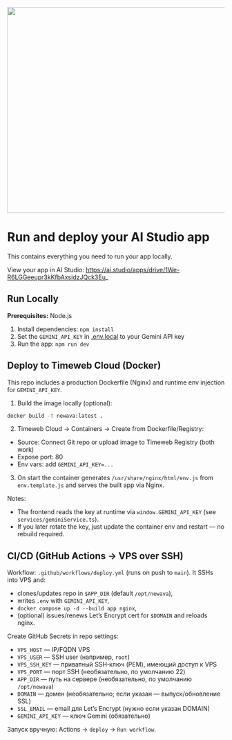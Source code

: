 <div align="center">
<img width="1200" height="475" alt="GHBanner" src="https://github.com/user-attachments/assets/0aa67016-6eaf-458a-adb2-6e31a0763ed6" />
</div>

# Run and deploy your AI Studio app

This contains everything you need to run your app locally.

View your app in AI Studio: https://ai.studio/apps/drive/1We-R6LGGeeupr3kKfbAxsidzJQck3Eu_

## Run Locally

**Prerequisites:**  Node.js


1. Install dependencies:
   `npm install`
2. Set the `GEMINI_API_KEY` in [.env.local](.env.local) to your Gemini API key
3. Run the app:
   `npm run dev`

## Deploy to Timeweb Cloud (Docker)

This repo includes a production Dockerfile (Nginx) and runtime env injection for `GEMINI_API_KEY`.

1) Build the image locally (optional):
```bash
docker build -t newava:latest .
```

2) Timeweb Cloud → Containers → Create from Dockerfile/Registry:
- Source: Connect Git repo or upload image to Timeweb Registry (both work)
- Expose port: 80
- Env vars: add `GEMINI_API_KEY=...`

3) On start the container generates `/usr/share/nginx/html/env.js` from `env.template.js` and serves the built app via Nginx.

Notes:
- The frontend reads the key at runtime via `window.GEMINI_API_KEY` (see `services/geminiService.ts`).
- If you later rotate the key, just update the container env and restart — no rebuild required.

## CI/CD (GitHub Actions → VPS over SSH)

Workflow: `.github/workflows/deploy.yml` (runs on push to `main`). It SSHs into VPS and:
- clones/updates repo in `$APP_DIR` (default `/opt/newava`),
- writes `.env` with `GEMINI_API_KEY`,
- `docker compose up -d --build app nginx`,
- (optional) issues/renews Let’s Encrypt cert for `$DOMAIN` and reloads nginx.

Create GitHub Secrets in repo settings:
- `VPS_HOST` — IP/FQDN VPS
- `VPS_USER` — SSH user (например, `root`)
- `VPS_SSH_KEY` — приватный SSH‑ключ (PEM), имеющий доступ к VPS
- `VPS_PORT` — порт SSH (необязательно, по умолчанию 22)
- `APP_DIR` — путь на сервере (необязательно, по умолчанию `/opt/newava`)
- `DOMAIN` — домен (необязательно; если указан — выпуск/обновление SSL)
- `SSL_EMAIL` — email для Let’s Encrypt (нужно если указан DOMAIN)
- `GEMINI_API_KEY` — ключ Gemini (обязательно)

Запуск вручную: Actions → `deploy` → `Run workflow`.
